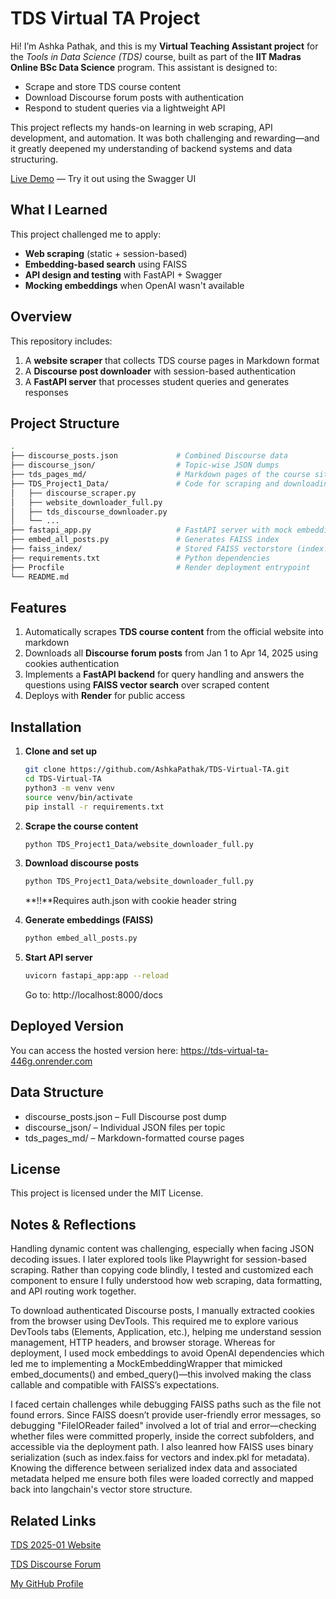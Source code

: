 # TDS Virtual TA Project

Hi! I’m Ashka Pathak, and this is my **Virtual Teaching Assistant project** for the *Tools in Data Science (TDS)* course, built as part of the **IIT Madras Online BSc Data Science** program. This assistant is designed to:

- Scrape and store TDS course content
- Download Discourse forum posts with authentication
- Respond to student queries via a lightweight API

This project reflects my hands-on learning in web scraping, API development, and automation. It was both challenging and rewarding—and it greatly deepened my understanding of backend systems and data structuring.

[Live Demo](https://tds-virtual-ta-446g.onrender.com) — Try it out using the Swagger UI

## What I Learned

This project challenged me to apply:
- **Web scraping** (static + session-based)
- **Embedding-based search** using FAISS
- **API design and testing** with FastAPI + Swagger
- **Mocking embeddings** when OpenAI wasn't available
  
## Overview

This repository includes:

1. A **website scraper** that collects TDS course pages in Markdown format
2. A **Discourse post downloader** with session-based authentication
3. A **FastAPI server** that processes student queries and generates responses

## Project Structure
```bash
.
├── discourse_posts.json             # Combined Discourse data
├── discourse_json/                  # Topic-wise JSON dumps
├── tds_pages_md/                    # Markdown pages of the course site
├── TDS_Project1_Data/               # Code for scraping and downloading
│   ├── discourse_scraper.py
│   ├── website_downloader_full.py
│   ├── tds_discourse_downloader.py
│   └── ...
├── fastapi_app.py                   # FastAPI server with mock embeddings
├── embed_all_posts.py               # Generates FAISS index
├── faiss_index/                     # Stored FAISS vectorstore (index.faiss, index.pkl)
├── requirements.txt                 # Python dependencies
├── Procfile                         # Render deployment entrypoint
└── README.md
```

## Features

1. Automatically scrapes **TDS course content** from the official website into markdown
2. Downloads all **Discourse forum posts** from Jan 1 to Apr 14, 2025 using cookies authentication
3. Implements a **FastAPI backend** for query handling and answers the questions using **FAISS vector search** over scraped content
4. Deploys with **Render** for public access

## Installation
1. **Clone and set up**
   ```bash
   git clone https://github.com/AshkaPathak/TDS-Virtual-TA.git
   cd TDS-Virtual-TA
   python3 -m venv venv
   source venv/bin/activate
   pip install -r requirements.txt
    ```
2. **Scrape the course content**
   ```bash
   python TDS_Project1_Data/website_downloader_full.py
   ```
   
3. **Download discourse posts**
   ```bash
   python TDS_Project1_Data/website_downloader_full.py
   ```
   **!!**Requires auth.json with cookie header string

4. **Generate embeddings (FAISS)**
   ```bash
   python embed_all_posts.py
   ```
   
5. **Start API server**
   ```bash
   uvicorn fastapi_app:app --reload
   ```
   Go to: http://localhost:8000/docs
   
## Deployed Version
You can access the hosted version here:
https://tds-virtual-ta-446g.onrender.com

## Data Structure

- discourse_posts.json – Full Discourse post dump
- discourse_json/ – Individual JSON files per topic
- tds_pages_md/ – Markdown-formatted course pages

## License

This project is licensed under the MIT License.

## Notes & Reflections

Handling dynamic content was challenging, especially when facing JSON decoding issues. I later explored tools like Playwright for session-based scraping. Rather than copying code blindly, I tested and customized each component to ensure I fully understood how web scraping, data formatting, and API routing work together.

To download authenticated Discourse posts, I manually extracted cookies from the browser using DevTools. This required me to explore various DevTools tabs (Elements, Application, etc.), helping me understand session management, HTTP headers, and browser storage. Whereas for deployment, I used mock embeddings to avoid OpenAI dependencies which led me to implementing a MockEmbeddingWrapper that mimicked embed_documents() and embed_query()—this involved making the class callable and compatible with FAISS’s expectations.

I faced certain challenges while debugging FAISS paths such as the file not found errors. Since FAISS doesn’t provide user-friendly error messages, so debugging "FileIOReader failed" involved a lot of trial and error—checking whether files were committed properly, inside the correct subfolders, and accessible via the deployment path. I also leanred how FAISS uses binary serialization (such as index.faiss for vectors and index.pkl for metadata). Knowing the difference between serialized index data and associated metadata helped me ensure both files were loaded correctly and mapped back into langchain's vector store structure.

## Related Links

[TDS 2025-01 Website](https://tds.s-anand.net/#/2025-01/)

[TDS Discourse Forum](https://discourse.onlinedegree.iitm.ac.in/c/courses/tds-kb/34)

[My GitHub Profile](https://github.com/AshkaPathak)
